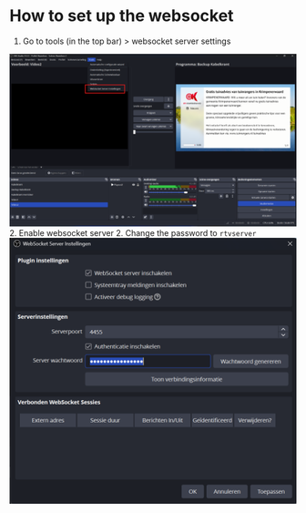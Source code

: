 # How to set up the websocket
1. Go to tools (in the top bar) > websocket server settings

![alt text](image.png)
2. Enable websocket server
2. Change the password to `rtvserver`
![alt text](image-1.png)
